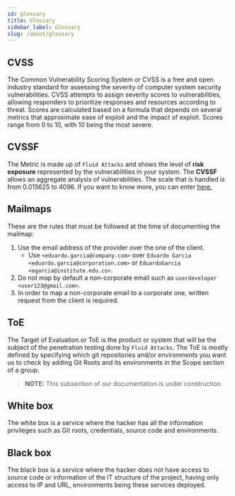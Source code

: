 ```yaml
---
id: glossary
title: Glossary
sidebar_label: Glossary
slug: /about/glossary
---
```


## CVSS

The Common Vulnerability Scoring System or CVSS
is a free and open industry standard
for assessing the severity
of computer system security vulnerabilities.
CVSS attempts to assign
severity scores to vulnerabilities,
allowing responders to prioritize responses
and resources according to threat.
Scores are calculated based on a formula that
depends on several metrics
that approximate ease of exploit
and the impact of exploit.
Scores range from 0 to 10,
with 10 being the most severe.

## CVSSF

The Metric is made up of `Fluid Attacks`
and shows the level of **risk exposure**
represented by the vulnerabilities in your system.
The **CVSSF** allows an aggregate analysis
of vulnerabilities.
The scale that is handled is from 0.015625 to 4096.
If you want to know more,
you can enter [here.](/about/faq/#severity-vs-vulnerabilities)

## Mailmaps

These are the rules
that must be followed
at the time of
documenting the mailmap:

1. Use the email address
  of the provider
  over the one
  of the client.
    - Use `<eduardo.garcia@company.com>`
      over `Eduardo Garcia` `<eduardo.garcia@corporation.com>`
      or `EduardoGarcia` `<egarcia@institute.edu.co>`.
1. Do not map by default
  a non-corporate email
  such as
  `userdeveloper <user123@gmail.com>`.
1. In order to map
  a non-corporate email
  to a corporate one,
  written request
  from the client
  is required.
## ToE

The Target of Evaluation or ToE
is the product or system
that will be the subject
of the penetration testing
done by `Fluid Attacks`.
The ToE is mostly defined by specifying
which git repositories and/or environments
you want us to check
by adding Git Roots
and its environments
in the Scope section of a group.

> **NOTE:**
> This subsection of our documentation is under construction.

## White box

The white box is a service where
the hacker has all the information
privileges such as Git roots,
credentials,
source code and environments.

## Black box

The black box is a service where
the hacker does not have access to
source code or information of the
IT structure of the project,
having only access to IP and URL,
environments being these services deployed.
